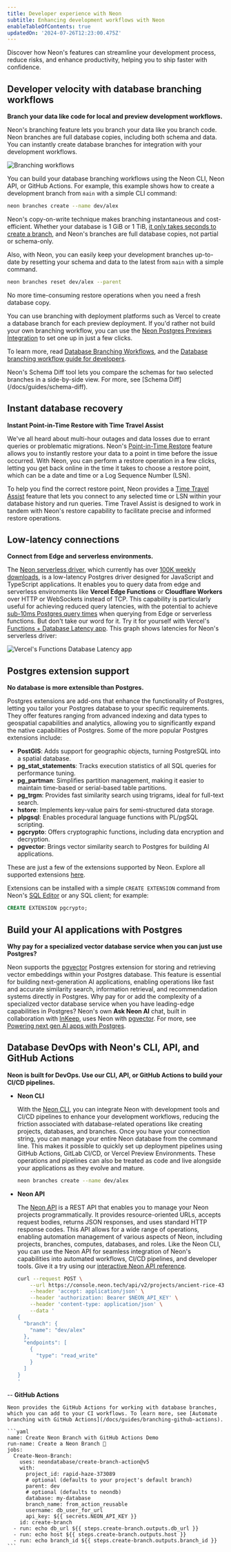 ```yaml
---
title: Developer experience with Neon
subtitle: Enhancing development workflows with Neon
enableTableOfContents: true
updatedOn: '2024-07-26T12:23:00.475Z'
---
```


Discover how Neon's features can streamline your development process, reduce risks, and enhance productivity, helping you to ship faster with confidence.

## Developer velocity with database branching workflows

**Branch your data like code for local and preview development workflows.**

Neon's branching feature lets you branch your data like you branch code. Neon branches are full database copies, including both schema and data. You can instantly create database branches for integration with your development workflows.

![Branching workflows](/docs/get-started-with-neon/branching_workflow.jpg)

You can build your database branching workflows using the Neon CLI, Neon API, or GitHub Actions. For example, this example shows how to create a development branch from `main` with a simple CLI command:

```bash
neon branches create --name dev/alex
```

Neon's copy-on-write technique makes branching instantaneous and cost-efficient. Whether your database is 1 GiB or 1 TiB, [it only takes seconds to create a branch](https://neon.tech/blog/how-to-copy-large-postgres-databases-in-seconds), and Neon's branches are full database copies, not partial or schema-only.

Also, with Neon, you can easily keep your development branches up-to-date by resetting your schema and data to the latest from `main` with a simple command.

```bash
neon branches reset dev/alex --parent
```

No more time-consuming restore operations when you need a fresh database copy.

You can use branching with deployment platforms such as Vercel to create a database branch for each preview deployment. If you'd rather not build your own branching workflow, you can use the [Neon Postgres Previews Integration](https://vercel.com/integrations/neon) to set one up in just a few clicks.

To learn more, read [Database Branching Workflows](https://neon.tech/flow), and the [Database branching workflow guide for developers](https://neon.tech/blog/database-branching-workflows-a-guide-for-developers).

<Admonition type="tip" title="Compare database branches with Schema Diff">
Neon's Schema Diff tool lets you compare the schemas for two selected branches in a side-by-side view. For more, see [Schema Diff](/docs/guides/schema-diff).
</Admonition>

## Instant database recovery

**Instant Point-in-Time Restore with Time Travel Assist**

We've all heard about multi-hour outages and data losses due to errant queries or problematic migrations. Neon's [Point-in-Time Restore](/docs/guides/branch-restore) feature allows you to instantly restore your data to a point in time before the issue occurred. With Neon, you can perform a restore operation in a few clicks, letting you get back online in the time it takes to choose a restore point, which can be a date and time or a Log Sequence Number (LSN).

To help you find the correct restore point, Neon provides a [Time Travel Assist](/docs/guides/time-travel-assist) feature that lets you connect to any selected time or LSN within your database history and run queries. Time Travel Assist is designed to work in tandem with Neon's restore capability to facilitate precise and informed restore operations.

## Low-latency connections

**Connect from Edge and serverless environments.**

The [Neon serverless driver](https://neon.tech/docs/serverless/serverless-driver), which currently has over [100K weekly downloads](https://www.npmjs.com/package/@neondatabase/serverless), is a low-latency Postgres driver designed for JavaScript and TypeScript applications. It enables you to query data from edge and serverless environments like **Vercel Edge Functions** or **Cloudflare Workers** over HTTP or WebSockets instead of TCP. This capability is particularly useful for achieving reduced query latencies, with the potential to achieve [sub-10ms Postgres query times](https://neon.tech/blog/sub-10ms-postgres-queries-for-vercel-edge-functions) when querying from Edge or serverless functions. But don't take our word for it. Try it for yourself with Vercel's [Functions + Database Latency app](https://db-latency.vercel.app/). This graph shows latencies for Neon's serverless driver:

![Vercel's Functions Database Latency app](/docs/get-started-with-neon/latency_distribution_graph.png)

## Postgres extension support

**No database is more extensible than Postgres.**

Postgres extensions are add-ons that enhance the functionality of Postgres, letting you tailor your Postgres database to your specific requirements. They offer features ranging from advanced indexing and data types to geospatial capabilities and analytics, allowing you to significantly expand the native capabilities of Postgres. Some of the more popular Postgres extensions include:

- **PostGIS**: Adds support for geographic objects, turning PostgreSQL into a spatial database.
- **pg_stat_statements**: Tracks execution statistics of all SQL queries for performance tuning.
- **pg_partman**: Simplifies partition management, making it easier to maintain time-based or serial-based table partitions.
- **pg_trgm**: Provides fast similarity search using trigrams, ideal for full-text search.
- **hstore**: Implements key-value pairs for semi-structured data storage.
- **plpgsql**: Enables procedural language functions with PL/pgSQL scripting.
- **pgcrypto**: Offers cryptographic functions, including data encryption and decryption.
- **pgvector**: Brings vector similarity search to Postgres for building AI applications.

These are just a few of the extensions supported by Neon. Explore all supported extensions [here](/docs/extensions/extensions-intro).

Extensions can be installed with a simple `CREATE EXTENSION` command from Neon's [SQL Editor](/docs/get-started-with-neon/query-with-neon-sql-editor) or any SQL client; for example:

```sql
CREATE EXTENSION pgcrypto;
```

## Build your AI applications with Postgres

**Why pay for a specialized vector database service when you can just use Postgres?**

Neon supports the [pgvector](/docs/extensions/pgvector) Postgres extension for storing and retrieving vector embeddings within your Postgres database. This feature is essential for building next-generation AI applications, enabling operations like fast and accurate similarity search, information retrieval, and recommendation systems directly in Postgres. Why pay for or add the complexity of a specialized vector database service when you have leading-edge capabilities in Postgres? Neon's own **Ask Neon AI** chat, built in collaboration with [InKeep](https://inkeep.com/), uses Neon with [pgvector](/docs/extensions/pgvector). For more, see [Powering next gen AI apps with Postgres](/docs/ai/ai-intro).

## Database DevOps with Neon's CLI, API, and GitHub Actions

**Neon is built for DevOps. Use our CLI, API, or GitHub Actions to build your CI/CD pipelines.**

- **Neon CLI**

  With the [Neon CLI](/docs/reference/neon-cli), you can integrate Neon with development tools and CI/CD pipelines to enhance your development workflows, reducing the friction associated with database-related operations like creating projects, databases, and branches. Once you have your connection string, you can manage your entire Neon database from the command line. This makes it possible to quickly set up deployment pipelines using GitHub Actions, GitLab CI/CD, or Vercel Preview Environments. These operations and pipelines can also be treated as code and live alongside your applications as they evolve and mature.

  ```bash
  neon branches create --name dev/alex
  ```

- **Neon API**

  The [Neon API](https://api-docs.neon.tech/reference/getting-started-with-neon-api) is a REST API that enables you to manage your Neon projects programmatically. It provides resource-oriented URLs, accepts request bodies, returns JSON responses, and uses standard HTTP response codes. This API allows for a wide range of operations, enabling automation management of various aspects of Neon, including projects, branches, computes, databases, and roles. Like the Neon CLI, you can use the Neon API for seamless integration of Neon's capabilities into automated workflows, CI/CD pipelines, and developer tools. Give it a try using our [interactive Neon API reference](https://api-docs.neon.tech/reference/getting-started-with-neon-api).

  ```bash
  curl --request POST \
      --url https://console.neon.tech/api/v2/projects/ancient-rice-43775340/branches \
      --header 'accept: application/json' \
      --header 'authorization: Bearer $NEON_API_KEY' \
      --header 'content-type: application/json' \
      --data '
  {
    "branch": {
      "name": "dev/alex"
    },
    "endpoints": [
      {
        "type": "read_write"
      }
    ]
  }
  '
  ```

-- **GitHub Actions**

    Neon provides the GitHub Actions for working with database branches, which you can add to your CI workflows. To learn more, see [Automate branching with GitHub Actions](/docs/guides/branching-github-actions).

    ```yaml
    name: Create Neon Branch with GitHub Actions Demo
    run-name: Create a Neon Branch 🚀
    jobs:
      Create-Neon-Branch:
        uses: neondatabase/create-branch-action@v5
        with:
          project_id: rapid-haze-373089
          # optional (defaults to your project's default branch)
          parent: dev
          # optional (defaults to neondb)
          database: my-database
          branch_name: from_action_reusable
          username: db_user_for_url
          api_key: ${{ secrets.NEON_API_KEY }}
        id: create-branch
      - run: echo db_url ${{ steps.create-branch.outputs.db_url }}
      - run: echo host ${{ steps.create-branch.outputs.host }}
      - run: echo branch_id ${{ steps.create-branch.outputs.branch_id }}
    ```
